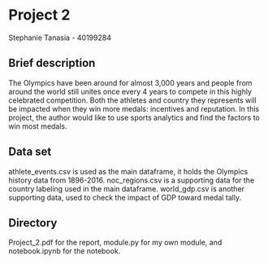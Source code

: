 # Project 2
Stephanie Tanasia - 40199284

## Brief description
The Olympics have been around for almost 3,000 years and people from around the world still unites once every 4 years to compete in this highly celebrated competition. Both the athletes and country they represents will be impacted when they win more medals: incentives and reputation. In this project, the author would like to use sports analytics and find the factors to win most medals. 

## Data set
athlete_events.csv is used as the main dataframe, it holds the Olympics history data from 1896-2016.
noc_regions.csv is a supporting data for the country labeling used in the main dataframe.
world_gdp.csv is another supporting data, used to check the impact of GDP toward medal tally.

## Directory
Project_2.pdf for the report, module.py for my own module, and notebook.ipynb for the notebook.

